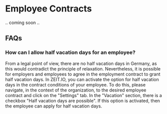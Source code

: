 # Employee Contracts

.. coming soon .. 

## FAQs

### How can I allow half vacation days for an employee?

From a legal point of view, there are no half vacation days in Germany, as this would contradict the principle of relaxation.
Nevertheless, it is possible for employers and employees to agree in the employment contract to grant half vacation days.
In ZEIT.IO, you can activate the option for half vacation days in the contract conditions of your employee.
To do this, please navigate, in the context of the organization, to the desired employee contract and click on the
"Settings" tab. In the "Vacation" section, there is a checkbox "Half vacation days are possible". If this option is
activated, then the employee can apply for half vacation days.
